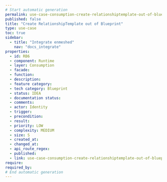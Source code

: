 ```yaml
---
# Start automatic generation
permalink: use-case-consumption-create-relationshiptemplate-out-of-blueprint
published: false
title: "Create RelationshipTemplate out of Blueprint"
type: use-case
toc: true
sidebar:
  - title: "Integrate enmeshed"
    nav: "docs_integrate"
properties:
  - id: RB6
  - component: Runtime
  - layer: Consumption
  - facade:
  - function:
  - description:
  - feature category:
  - tech category: Blueprint
  - status: IDEA
  - documentation status:
  - comments:
  - actor: Identity
  - trigger:
  - precondition:
  - result:
  - priority: LOW
  - complexity: MEDIUM
  - size: S
  - created_at:
  - changed_at:
  - api_route_regex:
  - published:
  - link: use-case-consumption-create-relationshiptemplate-out-of-blueprint
require:
required_by:
# End automatic generation
---
```

